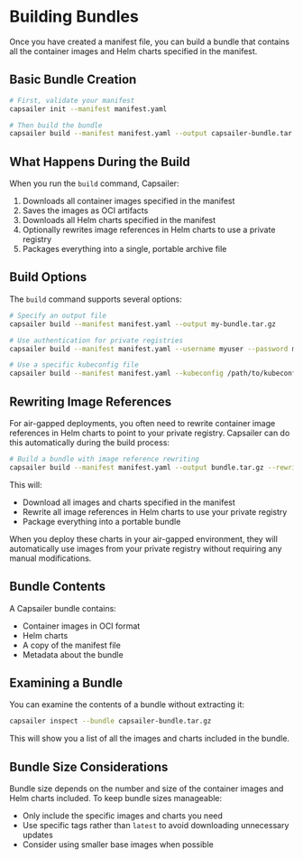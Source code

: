 # Building Bundles

Once you have created a manifest file, you can build a bundle that contains all the container images and Helm charts specified in the manifest.

## Basic Bundle Creation

```bash
# First, validate your manifest
capsailer init --manifest manifest.yaml

# Then build the bundle
capsailer build --manifest manifest.yaml --output capsailer-bundle.tar.gz
```

## What Happens During the Build

When you run the `build` command, Capsailer:

1. Downloads all container images specified in the manifest
2. Saves the images as OCI artifacts
3. Downloads all Helm charts specified in the manifest
4. Optionally rewrites image references in Helm charts to use a private registry
5. Packages everything into a single, portable archive file

## Build Options

The `build` command supports several options:

```bash
# Specify an output file
capsailer build --manifest manifest.yaml --output my-bundle.tar.gz

# Use authentication for private registries
capsailer build --manifest manifest.yaml --username myuser --password mypassword

# Use a specific kubeconfig file
capsailer build --manifest manifest.yaml --kubeconfig /path/to/kubeconfig
```

## Rewriting Image References

For air-gapped deployments, you often need to rewrite container image references in Helm charts to point to your private registry. Capsailer can do this automatically during the build process:

```bash
# Build a bundle with image reference rewriting
capsailer build --manifest manifest.yaml --output bundle.tar.gz --rewrite-image-references --registry-url registry.local:5000
```

This will:
- Download all images and charts specified in the manifest
- Rewrite all image references in Helm charts to use your private registry
- Package everything into a portable bundle

When you deploy these charts in your air-gapped environment, they will automatically use images from your private registry without requiring any manual modifications.

## Bundle Contents

A Capsailer bundle contains:

- Container images in OCI format
- Helm charts
- A copy of the manifest file
- Metadata about the bundle

## Examining a Bundle

You can examine the contents of a bundle without extracting it:

```bash
capsailer inspect --bundle capsailer-bundle.tar.gz
```

This will show you a list of all the images and charts included in the bundle.

## Bundle Size Considerations

Bundle size depends on the number and size of the container images and Helm charts included. To keep bundle sizes manageable:

- Only include the specific images and charts you need
- Use specific tags rather than `latest` to avoid downloading unnecessary updates
- Consider using smaller base images when possible 